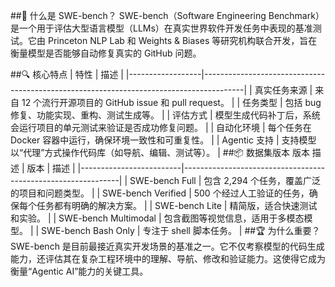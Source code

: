 ##🧪 什么是 SWE-bench？
SWE-bench（Software Engineering Benchmark）是一个用于评估大型语言模型（LLMs）在真实世界软件开发任务中表现的基准测试。它由 Princeton NLP Lab 和 Weights & Biases 等研究机构联合开发，旨在衡量模型是否能够自动修复真实的 GitHub 问题。

##🔍 核心特点
| 特性             | 描述                                                                                   |
|------------------|----------------------------------------------------------------------------------------|
| 真实任务来源     | 来自 12 个流行开源项目的 GitHub issue 和 pull request。                                 |
| 任务类型         | 包括 bug 修复、功能实现、重构、测试生成等。                                            |
| 评估方式         | 模型生成代码补丁后，系统会运行项目的单元测试来验证是否成功修复问题。                   |
| 自动化环境       | 每个任务在 Docker 容器中运行，确保环境一致性和可重复性。                               |
| Agentic 支持     | 支持模型以“代理”方式操作代码库（如导航、编辑、测试等）。                              |
##📦 数据集版本
版本	描述
| 版本                    | 描述                                                         |
|-------------------------|--------------------------------------------------------------|
| SWE-bench Full          | 包含 2,294 个任务，覆盖广泛的项目和问题类型。                |
| SWE-bench Verified      | 500 个经过人工验证的任务，确保每个任务都有明确的解决方案。    |
| SWE-bench Lite          | 精简版，适合快速测试和实验。                                 |
| SWE-bench Multimodal    | 包含截图等视觉信息，适用于多模态模型。                        |
| SWE-bench Bash Only     | 专注于 shell 脚本任务。                                      |
##🏆 为什么重要？
SWE-bench 是目前最接近真实开发场景的基准之一。它不仅考察模型的代码生成能力，还评估其在复杂工程环境中的理解、导航、修改和验证能力。这使得它成为衡量“Agentic AI”能力的关键工具。